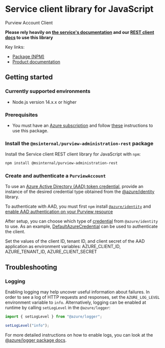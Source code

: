 # Service client library for JavaScript

Purview Account Client

**Please rely heavily on [the service's documentation](https://azure.microsoft.com/en-us/services/purview/) and our [REST client docs](https://github.com/Azure/azure-sdk-for-js/blob/main/documentation/rest-clients.md) to use this library**

Key links:

- [Package (NPM)](https://www.npmjs.com/package/@msinternal/purview-administration-rest)
- [Product documentation](https://azure.microsoft.com/en-us/services/purview/)

## Getting started

### Currently supported environments

- Node.js version 14.x.x or higher

### Prerequisites

- You must have an [Azure subscription](https://azure.microsoft.com/en-us/free/) and follow [these](https://docs.microsoft.com/azure/purview/create-catalog-portal#add-a-security-principal-to-a-data-plane-role) instructions to use this package.

### Install the `@msinternal/purview-administration-rest` package

Install the Service client REST client library for JavaScript with `npm`:

```bash
npm install @msinternal/purview-administration-rest
```

### Create and authenticate a `PurviewAccount`

To use an [Azure Active Directory (AAD) token credential](https://github.com/Azure/azure-sdk-for-js/blob/main/sdk/identity/identity/samples/AzureIdentityExamples.md#authenticating-with-a-pre-fetched-access-token),
provide an instance of the desired credential type obtained from the
[@azure/identity](https://github.com/Azure/azure-sdk-for-js/tree/main/sdk/identity/identity#credentials) library.

To authenticate with AAD, you must first `npm` install [`@azure/identity`](https://www.npmjs.com/package/@azure/identity)  and
[enable AAD authentication on your Purview resource](https://docs.microsoft.com/azure/purview/create-catalog-portal#add-a-security-principal-to-a-data-plane-role)

After setup, you can choose which type of [credential](https://github.com/Azure/azure-sdk-for-js/tree/main/sdk/identity/identity#credentials) from `@azure/identity` to use.
As an example, [DefaultAzureCredential](https://github.com/Azure/azure-sdk-for-js/tree/main/sdk/identity/identity#defaultazurecredential)
can be used to authenticate the client.

Set the values of the client ID, tenant ID, and client secret of the AAD application as environment variables:
AZURE_CLIENT_ID, AZURE_TENANT_ID, AZURE_CLIENT_SECRET

## Troubleshooting

### Logging

Enabling logging may help uncover useful information about failures. In order to see a log of HTTP requests and responses, set the `AZURE_LOG_LEVEL` environment variable to `info`. Alternatively, logging can be enabled at runtime by calling `setLogLevel` in the `@azure/logger`:

```javascript
import { setLogLevel } from "@azure/logger";

setLogLevel("info");
```

For more detailed instructions on how to enable logs, you can look at the [@azure/logger package docs](https://github.com/Azure/azure-sdk-for-js/tree/main/sdk/core/logger).
